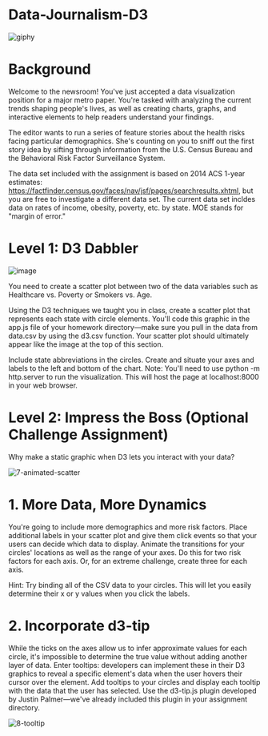 # Data-Journalism-D3

![giphy](https://user-images.githubusercontent.com/49076702/62640628-dcf4b100-b8f6-11e9-9524-5c5e385ffc1a.gif)

# Background

Welcome to the newsroom! You've just accepted a data visualization position for a major metro paper. You're tasked with analyzing the current trends shaping people's lives, as well as creating charts, graphs, and interactive elements to help readers understand your findings.

The editor wants to run a series of feature stories about the health risks facing particular demographics. She's counting on you to sniff out the first story idea by sifting through information from the U.S. Census Bureau and the Behavioral Risk Factor Surveillance System.

The data set included with the assignment is based on 2014 ACS 1-year estimates: https://factfinder.census.gov/faces/nav/jsf/pages/searchresults.xhtml, but you are free to investigate a different data set. The current data set incldes data on rates of income, obesity, poverty, etc. by state. MOE stands for "margin of error."

# Level 1: D3 Dabbler

![image](https://user-images.githubusercontent.com/49076702/62640793-35c44980-b8f7-11e9-9e6d-3d01a0c0eff2.png)

You need to create a scatter plot between two of the data variables such as Healthcare vs. Poverty or Smokers vs. Age.

Using the D3 techniques we taught you in class, create a scatter plot that represents each state with circle elements. You'll code this graphic in the app.js file of your homework directory—make sure you pull in the data from data.csv by using the d3.csv function. Your scatter plot should ultimately appear like the image at the top of this section.


Include state abbreviations in the circles.
Create and situate your axes and labels to the left and bottom of the chart.
Note: You'll need to use python -m http.server to run the visualization. This will host the page at localhost:8000 in your web browser.

# Level 2: Impress the Boss (Optional Challenge Assignment)

Why make a static graphic when D3 lets you interact with your data?

![7-animated-scatter](https://user-images.githubusercontent.com/49076702/62640957-7e7c0280-b8f7-11e9-98de-6c4870057a0c.gif)

# 1. More Data, More Dynamics

You're going to include more demographics and more risk factors. Place additional labels in your scatter plot and give them click events so that your users can decide which data to display. Animate the transitions for your circles' locations as well as the range of your axes. Do this for two risk factors for each axis. Or, for an extreme challenge, create three for each axis.


Hint: Try binding all of the CSV data to your circles. This will let you easily determine their x or y values when you click the labels.


# 2. Incorporate d3-tip

While the ticks on the axes allow us to infer approximate values for each circle, it's impossible to determine the true value without adding another layer of data. Enter tooltips: developers can implement these in their D3 graphics to reveal a specific element's data when the user hovers their cursor over the element. Add tooltips to your circles and display each tooltip with the data that the user has selected. Use the d3-tip.js plugin developed by Justin Palmer—we've already included this plugin in your assignment directory.

![8-tooltip](https://user-images.githubusercontent.com/49076702/62641080-c00cad80-b8f7-11e9-9d42-020df9dc014a.gif)
